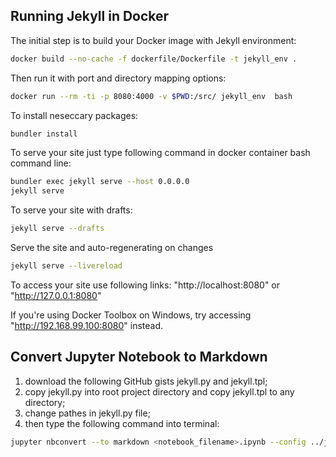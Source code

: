 ## Running Jekyll in Docker

The initial step is to build your Docker image with Jekyll environment:

```sh
docker build --no-cache -f dockerfile/Dockerfile -t jekyll_env .
```

Then run it with port and directory mapping options:

 ```sh
docker run --rm -ti -p 8080:4000 -v $PWD:/src/ jekyll_env  bash
```

To install neseccary packages:

```sh
bundler install
```

To serve your site just type following command in docker container bash command line:

```sh
bundler exec jekyll serve --host 0.0.0.0
jekyll serve
```

To serve your site with drafts:

```sh
jekyll serve --drafts
```

Serve the site and auto-regenerating on changes

```sh
jekyll serve --livereload
```

To access your site use following links: "http://localhost:8080" or "http://127.0.0.1:8080"

If you're using Docker Toolbox on Windows, try accessing "http://192.168.99.100:8080" instead.

## Convert Jupyter Notebook to Markdown

1. download the following GitHub gists jekyll.py and jekyll.tpl;
2. copy jekyll.py into root project directory and copy jekyll.tpl to any directory;
3. change pathes in jekyll.py file;
4. then type the following command into terminal:

```sh
jupyter nbconvert --to markdown <notebook_filename>.ipynb --config ../jekyll.py
```
